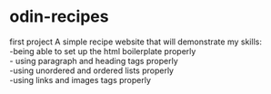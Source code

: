 # odin-recipes
first project
A simple recipe website that will demonstrate my skills:
<br>
    -being able to set up the html boilerplate properly
    <br>
    - using paragraph and heading tags properly
    <br>
    -using unordered and ordered lists properly
    <br>
    -using links and images tags properly